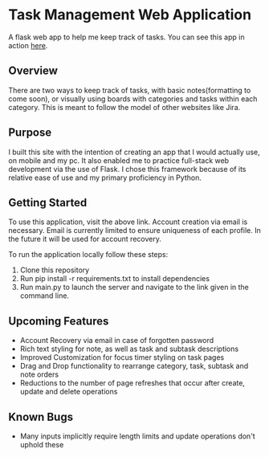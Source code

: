 Task Management Web Application
= 
A flask web app to help me keep track of tasks.
You can see this app in action [here](jtwolf1113.pythonanywhere.com).

## Overview

There are two ways to keep track of tasks, with basic notes(formatting to come soon), or visually using boards with categories and tasks within each category. This is meant to follow the model of other websites like Jira. 

## Purpose

I built this site with the intention of creating an app that I would actually use, on mobile and my pc. It also enabled me to practice full-stack web development via the use of Flask. I chose this framework because of its relative ease of use and my primary proficiency in Python.

## Getting Started  

To use this application, visit the above link. Account creation via email is necessary. Email is currently limited to ensure uniqueness of each profile. In the future it will be used for account recovery. 

To run the application locally follow these steps:
1. Clone this repository 
2. Run pip install -r requirements.txt to install dependencies
3. Run main.py to launch the server and navigate to the link given in the command line. 


## Upcoming Features
- Account Recovery via email in case of forgotten password
- Rich text styling for note, as well as task and subtask descriptions
- Improved Customization for focus timer styling on task pages
- Drag and Drop functionality to rearrange category, task, subtask and note orders
- Reductions to the number of page refreshes that occur after create, update and delete operations

## Known Bugs
- Many inputs implicitly require length limits and update operations don't uphold these
